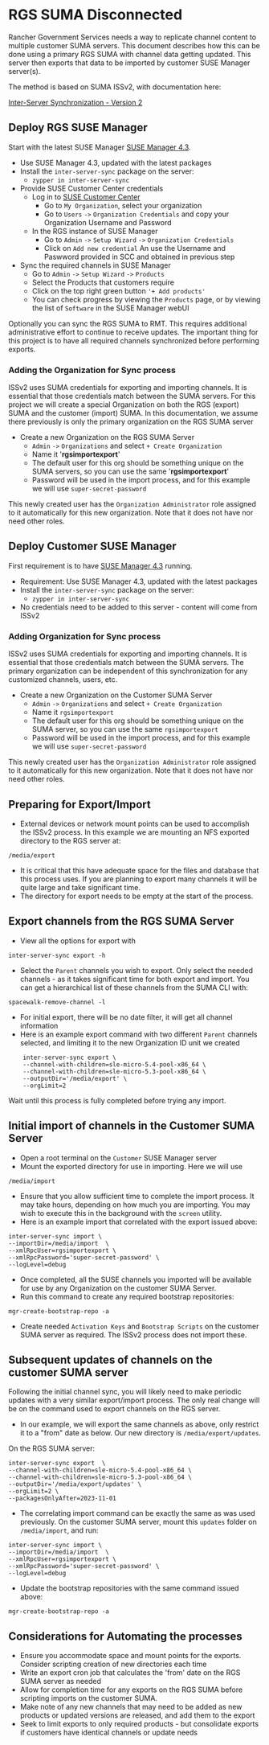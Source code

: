 # RGS SUMA Disconnected
Rancher Government Services needs a way to replicate channel content to multiple customer SUMA servers.  This document describes how this can be done using a primary RGS SUMA with channel data getting updated.  This server then exports that data to be imported by customer SUSE Manager server(s). 

The method is based on SUMA ISSv2, with documentation here:

[Inter-Server Synchronization - Version 2](https://documentation.suse.com/suma/4.3/en/suse-manager/administration/iss_v2.html)


## Deploy RGS SUSE Manager
Start with the latest SUSE Manager [SUSE Manager 4.3](https://www.suse.com/download/suse-manager/). 

- Use SUSE Manager 4.3, updated with the latest packages
- Install the `inter-server-sync` package on the server:
	+ `zypper in inter-server-sync`
- Provide SUSE Customer Center credentials
  - Log in to [SUSE Customer Center](https://scc.suse.com)
    - Go to `My Organization`, select your organization
    - Go to `Users` `->` `Organization Credentials` and copy your Organization Username and Password
  - In the RGS instance of SUSE Manager
    - Go to `Admin` `->` `Setup Wizard` `->` `Organization Credentials`
    - Click on `Add new credential` An use the Username and Paswword provided in SCC and obtained in previous step
- Sync the required channels in SUSE Manager
  - Go to `Admin` `->` `Setup Wizard` `->` `Products`
  - Select the Products that customers require
  - Click on the top right green button `'+ Add products'`
  - You can check progress by viewing the `Products` page, or by viewing the list of `Software` in the SUSE Manager webUI

Optionally you can sync the RGS SUMA to RMT.  This requires additional administrative effort to continue to receive updates.  The important thing for this project is to have all required channels synchronized before performing exports.

### Adding the Organization for Sync process
ISSv2 uses SUMA credentials for exporting and importing channels.  It is essential that those credentials match between the SUMA servers. For this project we will create a special Organization on both the RGS (export) SUMA and the customer (import) SUMA.  In this documentation, we assume there previously is only the primary organization on the RGS SUMA server  
 - Create a new Organization on the RGS SUMA Server 
 	- `Admin` `->` `Organizations` and select `+ Create Organization`
 	- Name it '**rgsimportexport**'
 	- The default user for this org should be something unique  on the SUMA servers, so you can use the same '**rgsimportexport**'
 	- Password will be used in the import process, and for this example we will use `super-secret-password`

This newly created user has the `Organization Administrator` role assigned to it automatically for this new organization.   Note that it does not have nor need other roles.


## Deploy Customer SUSE Manager
First requirement is to have [SUSE Manager 4.3](https://www.suse.com/download/suse-manager/) running. 

- Requirement: Use SUSE Manager 4.3, updated with the latest packages
- Install the `inter-server-sync` package on the server:
	+ `zypper in inter-server-sync`
- No credentials need to be added to this server - content will come from ISSv2

### Adding Organization for Sync process
ISSv2 uses SUMA credentials for exporting and importing channels.  It is essential that those credentials match between the SUMA servers. The primary organization can be independent of this synchronization for any customized channels, users, etc.  
 - Create a new Organization on the Customer SUMA Server 
 	- `Admin` `->` `Organizations` and select `+ Create Organization`
 	- Name it `rgsimportexport`
 	- The default user for this org should be something unique  on the SUMA server, so you can use the same `rgsimportexport`
 	- Password will be used in the import process, and for this example we will use `super-secret-password`

This newly created user has the `Organization Administrator` role assigned to it automatically for this new organization.   Note that it does not have nor need other roles.


## Preparing for Export/Import
- External devices or network mount points can be used to accomplish the ISSv2 process.  In this example we are mounting an NFS exported directory to the RGS server at:

 `/media/export`
 
- It is critical that this have adequate space for the files and database that this process uses.  If you are planning to export many channels it will be quite large and take significant time.
- The directory for export needs to be empty at the start of the process.

## Export channels from the RGS SUMA Server

- View all the options for export with

 `inter-server-sync export -h`
- Select the `Parent` channels you wish to export.  Only select the needed channels - as it takes significant time for both export and import.  You can get a hierarchical list of these channels from the SUMA CLI with:

`spacewalk-remove-channel -l`

- For initial export, there will be no date filter, it will get all channel information
- Here is an example export command with two different `Parent` channels selected, and limiting it to the new Organization ID unit we created
```
    inter-server-sync export \
    --channel-with-children=sle-micro-5.4-pool-x86_64 \
    --channel-with-children=sle-micro-5.3-pool-x86_64 \
    --outputDir='/media/export' \
    --orgLimit=2
```

Wait until this process is fully completed before trying any import.


## Initial import of channels in the Customer SUMA Server

- Open a root terminal on the `Customer` SUSE Manager server
- Mount the exported directory for use in importing.  Here we will use 

`/media/import`
- Ensure that you allow sufficient time to complete the import process.  It may take hours, depending on how much you are importing.  You may wish to execute this in the background with the `screen` utility.
- Here is an example import that correlated with the export issued above:

``` 
inter-server-sync import \
--importDir=/media/import  \
--xmlRpcUser=rgsimportexport \
--xmlRpcPassword='super-secret-password' \
--logLevel=debug
```

- Once completed, all the SUSE channels you imported will be available for use by any Organization on the customer SUMA Server.
- Run this command to create any required bootstrap repositories:
```
mgr-create-bootstrap-repo -a
```
- Create needed `Activation Keys` and `Bootstrap Scripts` on the customer SUMA server as required.  The ISSv2 process does not import these.

## Subsequent updates of channels on the customer SUMA server

Following the initial channel sync, you will likely need to make periodic updates with a very similar export/import process.  The only real change will be on the command used to export channels on the RGS server.  

- In our example, we will export the same channels as above, only restrict it to a "from" date as below.  Our new directory is `/media/export/updates`.

On the RGS SUMA server:

```
inter-server-sync export  \
--channel-with-children=sle-micro-5.4-pool-x86_64 \
--channel-with-children=sle-micro-5.3-pool-x86_64 \
--outputDir='/media/export/updates' \
--orgLimit=2 \
--packagesOnlyAfter=2023-11-01
```

- The correlating import command can be exactly the same as was used previously.
On the customer SUMA server, mount this `updates` folder on `/media/import`, and run:

```
inter-server-sync import \
--importDir=/media/import  \
--xmlRpcUser=rgsimportexport \
--xmlRpcPassword='super-secret-password' \
--logLevel=debug
```
- Update the bootstrap repositories with the same command issued above:
```
mgr-create-bootstrap-repo -a
```


## Considerations for Automating the processes

- Ensure you accommodate space and mount points for the exports.  Consider scripting creation of new directories each time
- Write an export cron job that calculates the 'from' date on the RGS SUMA server as needed 
- Allow for completion time for any exports on the RGS SUMA before scripting imports on the customer SUMA.
- Make note of any new channels that may need to be added as new products or updated versions are released, and add them to the export
- Seek to limit exports to only required products - but consolidate exports if customers have identical channels or update needs
